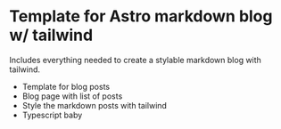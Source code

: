 # Template for Astro markdown blog w/ tailwind

Includes everything needed to create a stylable markdown blog with tailwind.

-   Template for blog posts
-   Blog page with list of posts
-   Style the markdown posts with tailwind
-   Typescript baby
